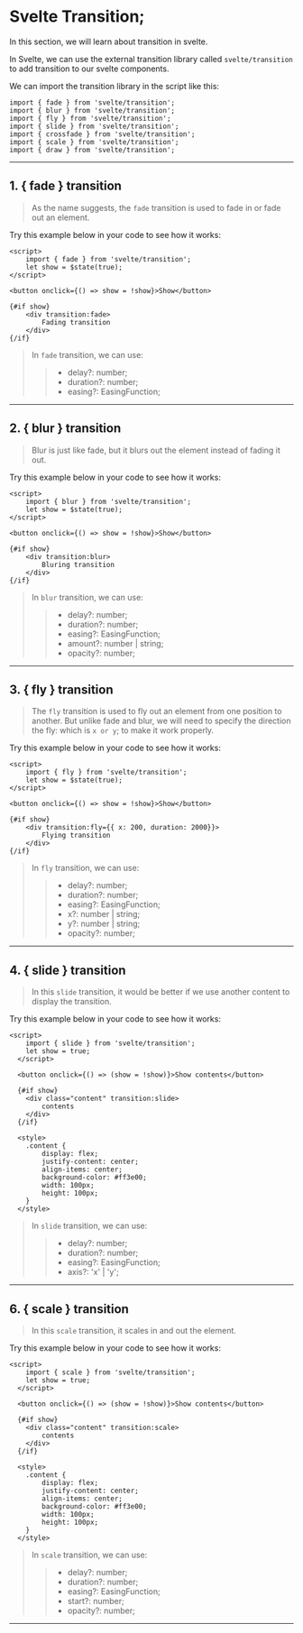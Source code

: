 # Svelte Transition;

In this section, we will learn about transition in svelte.

In Svelte, we can use the external transition library called `svelte/transition` to add transition to our svelte components.

We can import the transition library in the script like this:

```
import { fade } from 'svelte/transition';
import { blur } from 'svelte/transition';
import { fly } from 'svelte/transition';
import { slide } from 'svelte/transition';
import { crossfade } from 'svelte/transition';
import { scale } from 'svelte/transition';
import { draw } from 'svelte/transition';
```
___

## 1. { fade } transition

> As the name suggests, the `fade` transition is used to fade in or fade out an element.

Try this example below in your code to see how it works:

```
<script>
    import { fade } from 'svelte/transition';
    let show = $state(true);
</script>

<button onclick={() => show = !show}>Show</button>

{#if show}
    <div transition:fade>
        Fading transition
    </div>
{/if}
```

> In `fade` transition, we can use:
>> - delay?: number;
>> - duration?: number;
>> - easing?: EasingFunction;
___

## 2. { blur } transition

> Blur is just like fade, but it blurs out the element instead of fading it out.

Try this example below in your code to see how it works:

```
<script>
    import { blur } from 'svelte/transition';
    let show = $state(true);
</script>

<button onclick={() => show = !show}>Show</button>

{#if show}
    <div transition:blur>
        Bluring transition
    </div>
{/if}
```

> In `blur` transition, we can use:
>> - delay?: number;
>> - duration?: number;
>> - easing?: EasingFunction;
>> - amount?: number | string;
>> - opacity?: number;
___

## 3. { fly } transition

> The `fly` transition is used to fly out an element from one position to another. But unlike fade and blur, we will need to specify the direction the fly: which is `x or y`; to make it work properly.

Try this example below in your code to see how it works:

```
<script>
    import { fly } from 'svelte/transition';
    let show = $state(true);
</script>

<button onclick={() => show = !show}>Show</button>

{#if show}
    <div transition:fly={{ x: 200, duration: 2000}}>
        Flying transition
    </div>
{/if}
```

> In `fly` transition, we can use:
>> - delay?: number;
>> - duration?: number;
>> - easing?: EasingFunction;
>> - x?: number | string;
>> - y?: number | string;
>> - opacity?: number;
___

## 4. { slide } transition

> In this `slide` transition, it would be better if we use another content to display the transition.

Try this example below in your code to see how it works:

```
<script>
	import { slide } from 'svelte/transition';
	let show = true;
  </script>
  
  <button onclick={() => (show = !show)}>Show contents</button>

  {#if show}
	<div class="content" transition:slide>
		contents
	</div>
  {/if}

  <style>
	.content {
		display: flex;
		justify-content: center;
		align-items: center;
		background-color: #ff3e00;
		width: 100px;
		height: 100px;
	}
  </style>
```

> In `slide` transition, we can use:
>> - delay?: number;
>> - duration?: number;
>> - easing?: EasingFunction;
>> - axis?: 'x' | 'y';
___

## 6. { scale } transition

> In this `scale` transition, it scales in and out the element.

Try this example below in your code to see how it works:

```
<script>
	import { scale } from 'svelte/transition';
	let show = true;
  </script>
  
  <button onclick={() => (show = !show)}>Show contents</button>

  {#if show}
	<div class="content" transition:scale>
		contents
	</div>
  {/if}

  <style>
	.content {
		display: flex;
		justify-content: center;
		align-items: center;
		background-color: #ff3e00;
		width: 100px;
		height: 100px;
	}
  </style>
```

> In `scale` transition, we can use:
>> - delay?: number;
>> - duration?: number;
>> - easing?: EasingFunction;
>> - start?: number;
>> - opacity?: number;
___




